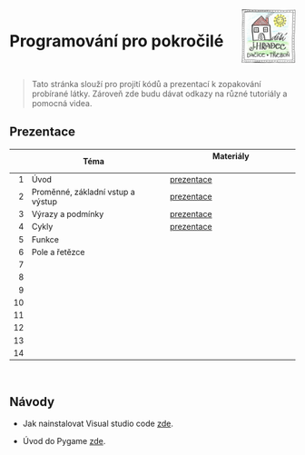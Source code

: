 
<!--
<title>Programování pro pokročilé</title>
-->


<img src="logo.png" align="right" />

# Programování pro pokročilé

<br>

>  Tato stránka slouží pro projití kódů a prezentací k zopakování probírané látky. Zároveň zde budu dávat odkazy na různé tutoriály
> a pomocná videa.


## Prezentace

|    | &nbsp; &nbsp; &nbsp; &nbsp;  &nbsp; &nbsp;  &nbsp; &nbsp; &nbsp; &nbsp;  &nbsp; &nbsp; Téma  &nbsp; &nbsp;  &nbsp; &nbsp;  &nbsp; &nbsp; &nbsp; &nbsp; &nbsp; &nbsp;  &nbsp; &nbsp; | &nbsp; &nbsp; &nbsp; &nbsp;  &nbsp; &nbsp;     &nbsp; &nbsp;  &nbsp; &nbsp; Materiály   &nbsp; &nbsp;  &nbsp; &nbsp;    &nbsp; &nbsp; &nbsp; &nbsp;  &nbsp; &nbsp;               |          
|---:|:------------------------------------------------------------------------------------------------------------------------------------------------------------------------------------|:---------------------------------------------------------------------------------------------------------------------------------------------------------------------------------|
|  1 | Úvod                                                                                                                                                                                | [prezentace](https://github.com/nohavond/ddmjh-python/blob/main/lab_01/uvod.pdf)                                                                                                 |
|  2 | Proměnné, základní vstup a výstup                                                                                                                                                   | [prezentace](https://github.com/nohavond/ddmjh-python/blob/main/lab_02/promenne_terminal.pdf)                                                                                    |
|  3 | Výrazy a podmínky                                                                                                                                                                   | [prezentace](https://github.com/nohavond/ddmjh-python/blob/main/lab_03/podminky.pdf)                                                                                             |
|  4 | Cykly                                                                                                                                                                               | [prezentace](https://github.com/nohavond/ddmjh-python/blob/main/lab_04/cykly.pdf)                                                                                                |
|  5 | Funkce                                                                                                                                                                              |                                                                                                                                                                                  |
|  6 | Pole a řetězce                                                                                                                                                                      |                                                                                                                                                                                  |
|  7 |                                                                                                                                                                                     |                                                                                                                                                                                  |
|  8 |                                                                                                                                                                                     |                                                                                                                                                                                  |
|  9 |                                                                                                                                                                                     |                                                                                                                                                                                  |
| 10 |                                                                                                                                                                                     |                                                                                                                                                                                  |
| 11 |                                                                                                                                                                                     |                                                                                                                                                                                  |
| 12 |                                                                                                                                                                                     |                                                                                                                                                                                  |
| 13 |                                                                                                                                                                                     |                                                                                                                                                                                  |
| 14 |                                                                                                                                                                                     |                                                                                                                                                                                  |



<br>

## Návody

- Jak nainstalovat Visual studio code [zde](https://studuj.digital/2020/07/20/jak-nainstalovat-visual-studio-2/).

- Úvod do Pygame [zde](https://www.itnetwork.cz/python/pygame/pygame-uvod--instalace).